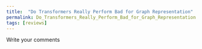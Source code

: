 ```yaml
---
title:  "Do Transformers Really Perform Bad for Graph Representation"
permalink: Do_Transformers_Really_Perform_Bad_for_Graph_Representation.html
tags: [reviews]
---
```


Write your comments

